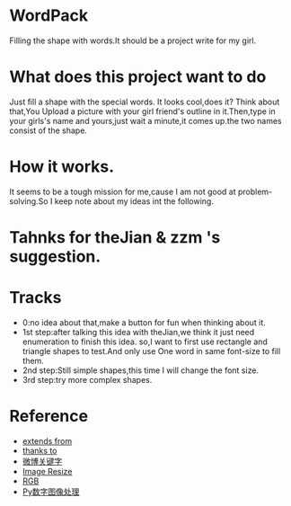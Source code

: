 # WordPack
Filling the shape with words.It should be a project write for my girl.

# What does this project want to do
Just fill a shape with the special words.
It looks cool,does it?
Think about that,You Upload a picture with your girl friend's outline in it.Then,type in your girls's name
and yours,just wait a minute,it comes up.the two names consist of the shape.

# How it works.
It seems to be a tough mission for me,cause I am not good at problem-solving.So I keep note about
my ideas int the following.

# Tahnks for theJian & zzm 's suggestion.
# Tracks
* 0:no idea about that,make a button for fun when thinking about it.
* 1st step:after talking this idea with theJian,we think it just need enumeration to finish this idea.
so,I want to first use rectangle and triangle shapes to test.And only use One word in same font-size to fill them.
* 2nd step:Still simple shapes,this time I will change the font size.
* 3rd step:try more complex shapes.



# Reference
* [extends from](https://github.com/dushaobindoudou/image_fill_word.git)
* [thanks to](https://github.com/wild-flame/Words_Filling)
* [微博关键字](http://ued.ctrip.com/blog/pictures-twitter-keyword-generating-algorithm.html)
* [Image Resize](http://www.jqueryscript.net/layout/jQuery-Plugin-for-Client-Side-Image-Resizing-canvasResize.html)
* [RGB](http://www.blackglory.me/rgb-color-gradient-interpolation-principle-and-algorithm/)
* [Py数字图像处理](http://blog.sina.com.cn/s/blog_4b5039210100f6ki.html)